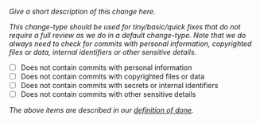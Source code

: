 *Give a short description of this change here.*

*This change-type should be used for tiny/basic/quick fixes that do not require
a full review as we do in a default change-type. Note that we do always need to
check for commits with personal information, copyrighted files or data, internal
identifiers or other sensitive details.*

- [ ] Does not contain commits with personal information
- [ ] Does not contain commits with copyrighted files or data
- [ ] Does not contain commits with secrets or internal identifiers
- [ ] Does not contain commits with other sensitive details

*The above items are described in our [definition of done](./documentation/wow/definition-of-done.md).*
